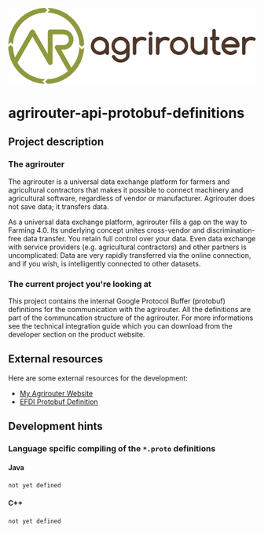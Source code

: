 ![GitHub Logo](res/img/logo.svg)

# agrirouter-api-protobuf-definitions

## Project description

### The agrirouter

The agrirouter is a universal data exchange platform for farmers and agricultural contractors that makes it possible to connect machinery and agricultural software, regardless of vendor or manufacturer. Agrirouter does not save data; it transfers data.

As a universal data exchange platform, agrirouter fills a gap on the way to Farming 4.0. Its underlying concept unites cross-vendor and discrimination-free data transfer. You retain full control over your data. Even data exchange with service providers (e.g. agricultural contractors) and other partners is uncomplicated: Data are very rapidly transferred via the online connection, and if you wish, is intelligently connected to other datasets.

### The current project you're looking at

This project contains the internal Google Protocol Buffer (protobuf) definitions for the communication with the agrirouter. All the definitions are part of the communcation structure of the agrirouter. For more informations see the technical integration guide which you can download from the developer section on the product website.

## External resources

Here are some external resources for the development:

* [My Agrirouter Website](http://www.my-agrirouter.com) 
* [EFDI Protobuf Definition](http://www.lmgtfy.com)

## Development hints

### Language spcific compiling of the `*.proto` definitions

#### Java

`not yet defined`

#### C++

`not yet defined`

